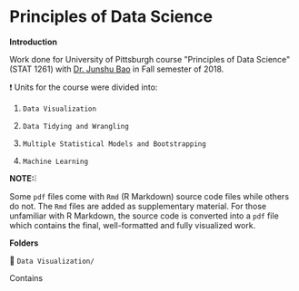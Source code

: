 # Principles of Data Science

**Introduction**

Work done for University of Pittsburgh course "Principles of Data Science" (STAT 1261) with [Dr. Junshu Bao](https://www.stat.pitt.edu/people/junshu-bao) in Fall semester of 2018. 


:exclamation: Units for the course were divided into: 

1. `Data Visualization`

2. `Data Tidying and Wrangling` 

3. `Multiple Statistical Models and Bootstrapping` 

4. `Machine Learning` 


**NOTE:**:grey_exclamation: 

Some `pdf` files come with `Rmd` (R Markdown) source code files while others do not. The `Rmd` files are added as supplementary material. For those unfamiliar with R Markdown, the source code is converted into a `pdf` file which contains the final, well-formatted and fully visualized work. 

**Folders** 

:file_folder: `Data Visualization/`

Contains 

